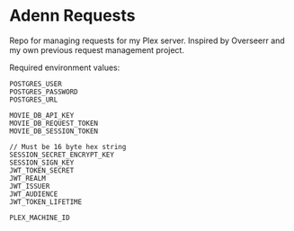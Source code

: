 # Adenn Requests

Repo for managing requests for my Plex server. Inspired by Overseerr and my own previous request management project.

Required environment values:

```
POSTGRES_USER
POSTGRES_PASSWORD
POSTGRES_URL

MOVIE_DB_API_KEY
MOVIE_DB_REQUEST_TOKEN
MOVIE_DB_SESSION_TOKEN

// Must be 16 byte hex string
SESSION_SECRET_ENCRYPT_KEY 
SESSION_SIGN_KEY
JWT_TOKEN_SECRET
JWT_REALM
JWT_ISSUER
JWT_AUDIENCE
JWT_TOKEN_LIFETIME

PLEX_MACHINE_ID
```
